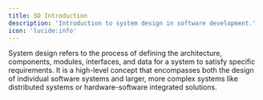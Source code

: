 ```yaml
---
title: SD Introduction
description: 'Introduction to system design in software development.'
icon: 'lucide:info'
---
```


System design refers to the process of defining the architecture, components, modules, interfaces, and data for a system to satisfy specific requirements. It is a high-level concept that encompasses both the design of individual software systems and larger, more complex systems like distributed systems or hardware-software integrated solutions.
